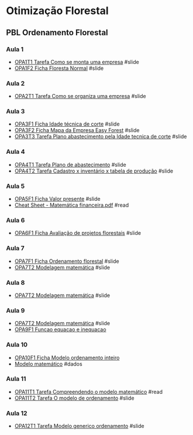 # Otimização Florestal

## PBL Ordenamento Florestal

### Aula 1

- [OPA1T1 Tarefa Como se monta uma empresa](https://htmlpreview.github.io/?https://github.com/Gorgens/otimizacao/blob/main/pbl%20ordenamento/OPA1T1%20Tarefa%20Como%20se%20monta%20uma%20empresa/index.html) #slide
- [OPA1F2 Ficha Floresta Normal](https://htmlpreview.github.io/?https://github.com/Gorgens/otimizacao/blob/main/pbl%20ordenamento/OPA1F2%20Ficha%20Floresta%20Normal/index.html) #slide

### Aula 2

- [OPA2T1 Tarefa Como se organiza uma empresa](https://htmlpreview.github.io/?https://github.com/Gorgens/otimizacao/blob/main/pbl%20ordenamento/OPA2T1%20Tarefa%20Como%20se%20organiza%20uma%20empresa/index.html) #slide

### Aula 3

- [OPA3F1 Ficha Idade técnica de corte](https://htmlpreview.github.io/?https://github.com/Gorgens/otimizacao/blob/main/pbl%20ordenamento/OPA3F1%20Ficha%20Idade%20tecnica%20de%20corte/index.html) #slide
- [OPA3F2 Ficha Mapa da Empresa Easy Forest](https://htmlpreview.github.io/?https://github.com/Gorgens/otimizacao/blob/main/pbl%20ordenamento/OPA3F2%20Ficha%20Mapa%20da%20Empresa%20Easy%20Forest/index.html) #slide
- [OPA3T3 Tarefa Plano abastecimento pela Idade tecnica de corte](https://htmlpreview.github.io/?https://github.com/Gorgens/otimizacao/blob/main/pbl%20ordenamento/OPA3T3%20Tarefa%20Plano%20abastecimento%20pela%20Idade%20tecnica%20de%20corte/index.html) #slide 

### Aula 4
- [OPA4T1 Tarefa Plano de abastecimento](https://htmlpreview.github.io/?https://github.com/Gorgens/otimizacao/blob/main/pbl%20ordenamento/OPA4T1%20Tarefa%20Plano%20de%20abastecimento/index.html) #slide
- [OPA4T2  Tarefa Cadastro x inventário x tabela de produção](https://htmlpreview.github.io/?https://github.com/Gorgens/otimizacao/blob/main/pbl%20ordenamento/OPA4T2%20%20Tarefa%20Cadastro%20x%20inventario%20x%20tabela%20de%20producao/index.html) #slide

### Aula 5
- [OPA5F1 Ficha Valor presente](https://htmlpreview.github.io/?https://github.com/Gorgens/otimizacao/blob/main/pbl%20ordenamento/OPA5F1%20Ficha%20Valor%20presente/index.html) #slide
- [Cheat Sheet - Matemática financeira.pdf](https://github.com/Gorgens/otimizacao/blob/main/pbl%20ordenamento/OPA6F1%20Ficha%20Avaliacao%20de%20projetos%20florestais/Cheat%20Sheet%20-%20Matematica%20financeira.pdf) #read 

### Aula 6
- [OPA6F1 Ficha Avaliação de projetos florestais](https://htmlpreview.github.io/?https://github.com/Gorgens/otimizacao/blob/main/pbl%20ordenamento/OPA6F1%20Ficha%20Avaliacao%20de%20projetos%20florestais/index.html) #slide 

### Aula 7
- [OPA7F1 Ficha Ordenamento florestal](https://htmlpreview.github.io/?https://github.com/Gorgens/otimizacao/blob/main/pbl%20ordenamento/OPA7F1%20Ficha%20Ordenamento%20florestal/index.html) #slide 
- [OPA7T2 Modelagem matemática](https://htmlpreview.github.io/?https://github.com/Gorgens/otimizacao/blob/main/pbl%20ordenamento/OPA7T2%20Tarefa%20Modelagem%20matematica/index.html) #slide 

### Aula 8

- [OPA7T2 Modelagem matemática](https://htmlpreview.github.io/?https://github.com/Gorgens/otimizacao/blob/main/pbl%20ordenamento/OPA7T2%20Tarefa%20Modelagem%20matematica/index.html) #slide 

### Aula 9
- [OPA7T2 Modelagem matemática](https://htmlpreview.github.io/?https://github.com/Gorgens/otimizacao/blob/main/pbl%20ordenamento/OPA7T2%20Tarefa%20Modelagem%20matematica/index.html) #slide 
- [OPA9F1 Funcao equacao e inequacao](https://htmlpreview.github.io/?https://github.com/Gorgens/otimizacao/blob/main/pbl%20ordenamento/OPA9F1%20Funcao%20equacao%20e%20inequacao/index.html)
### Aula 10
- [OPA10F1 Ficha Modelo ordenamento inteiro](https://htmlpreview.github.io/?https://github.com/Gorgens/otimizacao/blob/main/pbl%20ordenamento/OPA10F1%20Ficha%20Modelo%20ordenamento%20inteiro/index.html)
- [Modelo matemático](https://github.com/Gorgens/otimizacao/blob/main/pbl%20ordenamento/gerador-pl/exemplo.lp) #dados 

### Aula 11
- [OPA11T1 Tarefa Compreendendo o modelo matemático](https://github.com/Gorgens/otimizacao/blob/main/pbl%20ordenamento/OPA11T1/OPA11T1%20Tarefa%20Compreendendo%20o%20modelo%20matematico.pdf) #read
- [OPA11T2 Tarefa O modelo de ordenamento](https://htmlpreview.github.io/?https://github.com/Gorgens/otimizacao/blob/main/pbl%20ordenamento/OPA11T2%20Tarefa%20O%20modelo%20de%20ordenamento/index.html) #slide

### Aula 12
- [OPA12T1 Tarefa Modelo generico ordenamento](https://htmlpreview.github.io/?https://github.com/Gorgens/otimizacao/blob/main/pbl%20ordenamento/OPA12T1%20Tarefa%20Modelo%20generico%20ordenamento/index.html) #slide